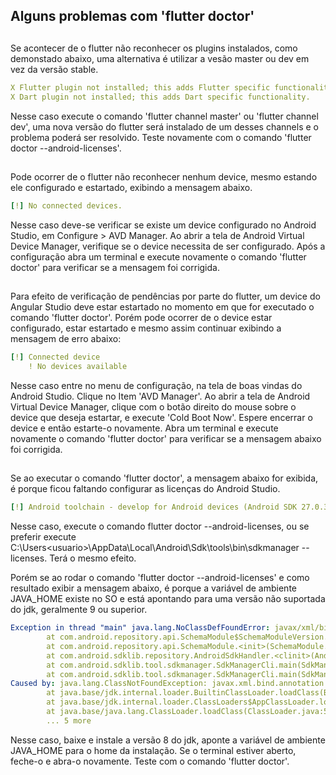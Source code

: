 ## Alguns problemas com 'flutter doctor'

##
Se acontecer de o flutter não reconhecer os plugins instalados, como demonstado abaixo, uma alternativa é utilizar a vesão master ou dev em vez da versão stable.

```yaml
X Flutter plugin not installed; this adds Flutter specific functionality.
X Dart plugin not installed; this adds Dart specific functionality.
```

Nesse caso execute o comando 'flutter channel master' ou 'flutter channel dev', uma nova versão do flutter será instalado de um desses channels e o problema poderá ser resolvido.
Teste novamente com o comando 'flutter doctor --android-licenses'.

##

Pode ocorrer de o flutter não reconhecer nenhum device, mesmo estando ele configurado e estartado, exibindo a mensagem abaixo. 

```yaml
[!] No connected devices.
```

Nesse caso deve-se verificar se existe um device configurado no Android Studio, em Configure > AVD Manager. Ao abrir a tela de Android Virtual Device Manager, verifique 
se o device necessita de ser configurado. Após a configuração abra um terminal e execute novamente o comando 'flutter doctor' para verificar se a mensagem foi corrigida.

##

Para efeito de verificação de pendências por parte do flutter, um device do Angular Studio deve estar estartado no momento em que for executado o comando 'flutter doctor'. 
Porém pode ocorrer de o device estar configurado, estar estartado e mesmo assim continuar exibindo a mensagem de erro abaixo:

```yaml
[!] Connected device
    ! No devices available
```

Nesse caso entre no menu de configuração, na tela de boas vindas do Android Studio. Clique no Item 'AVD Manager'. Ao abrir a tela de Android Virtual Device Manager, 
clique com o botão direito do mouse sobre o device que deseja estartar, e execute 'Cold Boot Now'. Espere encerrar o device e então estarte-o novamente. Abra um terminal e 
execute novamente o comando 'flutter doctor' para verificar se a mensagem abaixo foi corrigida.

##

Se ao executar o comando 'flutter doctor', a mensagem abaixo for exibida, é porque ficou faltando configurar as licenças do Android Studio.

```yaml
[!] Android toolchain - develop for Android devices (Android SDK 27.0.3)
```

Nesse caso, execute o comando flutter doctor --android-licenses, ou se preferir execute C:\Users\<usuario>\AppData\Local\Android\Sdk\tools\bin\sdkmanager --licenses. Terá o mesmo efeito.

Porém se ao rodar o comando 'flutter doctor --android-licenses' e como resultado exibir a mensagem abaixo, é porque a variável de ambiente JAVA_HOME existe no SO e está apontando para uma versão não suportada do jdk, geralmente 9 ou superior.

```yaml
Exception in thread "main" java.lang.NoClassDefFoundError: javax/xml/bind/annotation/XmlSchema
        at com.android.repository.api.SchemaModule$SchemaModuleVersion.<init>(SchemaModule.java:156)
        at com.android.repository.api.SchemaModule.<init>(SchemaModule.java:75)
        at com.android.sdklib.repository.AndroidSdkHandler.<clinit>(AndroidSdkHandler.java:81)
        at com.android.sdklib.tool.sdkmanager.SdkManagerCli.main(SdkManagerCli.java:73)
        at com.android.sdklib.tool.sdkmanager.SdkManagerCli.main(SdkManagerCli.java:48)
Caused by: java.lang.ClassNotFoundException: javax.xml.bind.annotation.XmlSchema
        at java.base/jdk.internal.loader.BuiltinClassLoader.loadClass(BuiltinClassLoader.java:581)
        at java.base/jdk.internal.loader.ClassLoaders$AppClassLoader.loadClass(ClassLoaders.java:178)
        at java.base/java.lang.ClassLoader.loadClass(ClassLoader.java:521)
        ... 5 more
```

Nesse caso, baixe e instale a versão 8 do jdk, aponte a variável de ambiente JAVA_HOME para o home da instalação. Se o terminal estiver aberto, feche-o e abra-o novamente. Teste com o comando 'flutter doctor'.

##
